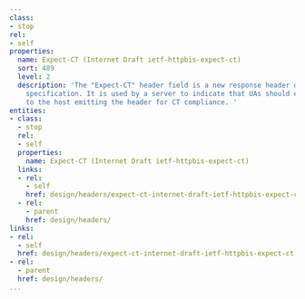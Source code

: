 ```yaml
---
class:
- stop
rel:
- self
properties:
  name: Expect-CT (Internet Draft ietf-httpbis-expect-ct)
  sort: 489
  level: 2
  description: 'The "Expect-CT" header field is a new response header defined in this
    specification. It is used by a server to indicate that UAs should evaluate connections
    to the host emitting the header for CT compliance. '
entities:
- class:
  - stop
  rel:
  - self
  properties:
    name: Expect-CT (Internet Draft ietf-httpbis-expect-ct)
  links:
  - rel:
    - self
    href: design/headers/expect-ct-internet-draft-ietf-httpbis-expect-ct.md
  - rel:
    - parent
    href: design/headers/
links:
- rel:
  - self
  href: design/headers/expect-ct-internet-draft-ietf-httpbis-expect-ct.md
- rel:
  - parent
  href: design/headers/
...
```

